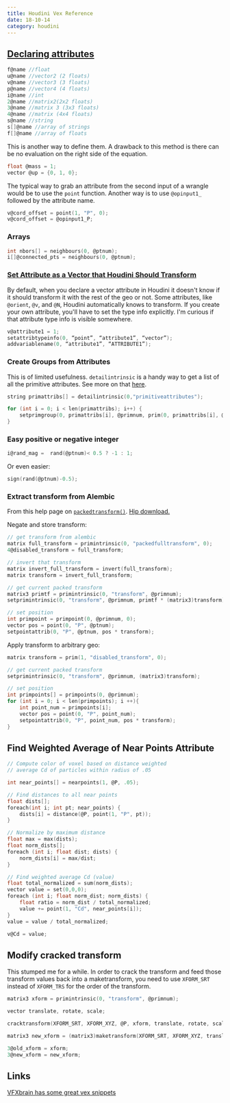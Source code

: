 ```yaml
---
title: Houdini Vex Reference
date: 18-10-14
category: houdini
---
```


## [Declaring attributes](http://www.sidefx.com/docs/houdini/vex/snippets.html#declare)
```c
f@name //float
u@name //vector2 (2 floats)
v@name //vector3 (3 floats)
p@name //vector4 (4 floats)
i@name //int
2@name //matrix2(2x2 floats)
3@name //matrix 3 (3x3 floats)
4@name //matrix (4x4 floats)
s@name //string
s[]@name //array of strings
f[]@name //array of floats
```

This is another way to define them. A drawback to this method is there can be no evaluation on the right side of the equation.
```c
float @mass = 1;
vector @up = {0, 1, 0};
```

The typical way to grab an attribute from the second input of a wrangle would be to use the `point` function. Another way is to use `@opinput1_` followed by the attribute name.
```c
v@cord_offset = point(1, "P", 0); 
v@cord_offset = @opinput1_P;
```

### Arrays
```c
int nbors[] = neighbours(0, @ptnum);
i[]@connected_pts = neighbours(0, @ptnum);
```

### [Set Attribute as a Vector that Houdini Should Transform](https://www.sidefx.com/forum/topic/41722/?page=1#post-187303)
By default, when you declare a vector attribute in Houdini it doesn't know if it should transform it with the rest of the geo or not. Some attributes, like `@orient`, `@v`, and `@N`, Houdini automatically knows to transform. If you create your own attribute, you'll have to set the type info explicitly. I'm curious if that attribute type info is visible somewhere.
```c
v@attribute1 = 1;
setattribtypeinfo(0, “point”, “attribute1”, “vector”);
addvariablename(0, “attribute1”, “ATTRIBUTE1”);
```

### Create Groups from Attributes
This is of limited usefulness. `detailintrinsic` is a handy way to get a list of all the primitive attributes. See more on that [here](https://www.sidefx.com/forum/topic/31699/).

```c
string primattribs[] = detailintrinsic(0,"primitiveattributes");

for (int i = 0; i < len(primattribs); i++) {
    setprimgroup(0, primattribs[i], @primnum, prim(0, primattribs[i], @primnum), "set");
}
```

### Easy positive or negative integer
```c
i@rand_mag =  rand(@ptnum)< 0.5 ? -1 : 1;
```
Or even easier:
```c
sign(rand(@ptnum)-0.5);
```

### Extract transform from Alembic
From this help page on [`packedtransform()`](https://www.sidefx.com/docs/houdini/vex/functions/packedtransform.html).
[Hip download.](/assets/projects/houdini/19-10-07-alembic-transform.zip)

Negate and store transform:
```c
// get transform from alembic
matrix full_transform = primintrinsic(0, "packedfulltransform", 0);
4@disabled_transform = full_transform;

// invert that transform
matrix invert_full_transform = invert(full_transform);
matrix transform = invert_full_transform;

// get current packed transform
matrix3 primtf = primintrinsic(0, "transform", @primnum);
setprimintrinsic(0, "transform", @primnum, primtf * (matrix3)transform);

// set position
int primpoint = primpoint(0, @primnum, 0);
vector pos = point(0, "P", @ptnum);
setpointattrib(0, "P", @ptnum, pos * transform);
```

Apply transform to arbitrary geo:
```c
matrix transform = prim(1, "disabled_transform", 0);

// get current packed transform
setprimintrinsic(0, "transform", @primnum, (matrix3)transform);

// set position
int primpoints[] = primpoints(0, @primnum);
for (int i = 0; i < len(primpoints); i ++){
    int point_num = primpoints[i];
    vector pos = point(0, "P", point_num);
    setpointattrib(0, "P", point_num, pos * transform);
}
```

## Find Weighted Average of Near Points Attribute

```c
// Compute color of voxel based on distance weighted
// average Cd of particles within radius of .05

int near_points[] = nearpoints(1, @P, .05);

// Find distances to all near points
float dists[];
foreach(int i; int pt; near_points) {
    dists[i] = distance(@P, point(1, "P", pt));
}

// Normalize by maximum distance
float max = max(dists);
float norm_dists[];
foreach (int i; float dist; dists) {
    norm_dists[i] = max/dist;
}

// Find weighted average Cd (value)
float total_normalized = sum(norm_dists);
vector value = set(0,0,0);
foreach (int i; float norm_dist; norm_dists) {
    float ratio = norm_dist / total_normalized;
    value += point(1, "Cd", near_points[i]);
}
value = value / total_normalized;

v@Cd = value;
```

## Modify cracked transform

This stumped me for a while. In order to crack the transform and feed those transform values back into a maketransform, you need to use `XFORM_SRT` instead of `XFORM_TRS` for the order of the transform.

```c
matrix3 xform = primintrinsic(0, "transform", @primnum);

vector translate, rotate, scale;

cracktransform(XFORM_SRT, XFORM_XYZ, @P, xform, translate, rotate, scale);

matrix3 new_xform = (matrix3)maketransform(XFORM_SRT, XFORM_XYZ, translate, rotate, scale);

3@old_xform = xform;
3@new_xform = new_xform;
```

## Links
[VFXbrain has some great vex snippets](https://vfxbrain.wordpress.com/2016/10/02/vex-snippets/)

